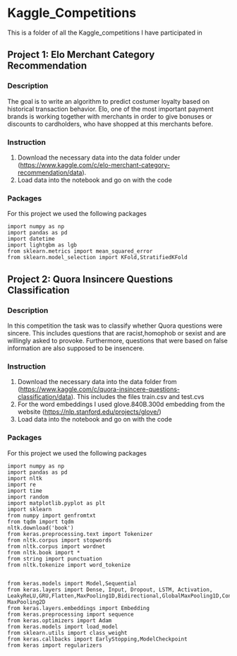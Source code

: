 # Kaggle_Competitions


This is a folder of all the Kaggle_competitions I have participated in 


## Project 1: Elo Merchant Category Recommendation


### Description

The goal is to write an algorithm to predict costumer loyalty based on historical transaction behavior. Elo, one of the most 
important payment brands is working together with merchants in order to give bonuses or discounts to cardholders, who have shopped
at this merchants before.

### Instruction 

1. Download the necessary data into the data folder under (https://www.kaggle.com/c/elo-merchant-category-recommendation/data).
2. Load data into the notebook and go on with the code 


### Packages 

For this project we used the following packages 

```
import numpy as np
import pandas as pd 
import datetime
import lightgbm as lgb
from sklearn.metrics import mean_squared_error
from sklearn.model_selection import KFold,StratifiedKFold
```




## Project 2: Quora Insincere Questions Classification

### Description

In this competition the task was to classify whether Quora questions were sincere. This includes questions that are racist,homophob or sexist and are willingly asked to provoke. Furthermore, questions that were based on false information are also supposed to be insencere. 

### Instruction 

1. Download the necessary data into the data folder from (https://www.kaggle.com/c/quora-insincere-questions-classification/data).  This includes the files train.csv and test.cvs
2. For the word embeddings I used glove.840B.300d embedding from the website (https://nlp.stanford.edu/projects/glove/)
3. Load data into the notebook and go on with the code 

### Packages 

For this project we used the following packages 

```
import numpy as np
import pandas as pd
import nltk
import re
import time
import random
import matplotlib.pyplot as plt
import sklearn
from numpy import genfromtxt
from tqdm import tqdm
nltk.download('book')
from keras.preprocessing.text import Tokenizer
from nltk.corpus import stopwords
from nltk.corpus import wordnet
from nltk.book import *
from string import punctuation
from nltk.tokenize import word_tokenize


from keras.models import Model,Sequential
from keras.layers import Dense, Input, Dropout, LSTM, Activation, LeakyReLU,GRU,Flatten,MaxPooling1D,Bidirectional,GlobalMaxPooling1D,Conv1D,Conv2D, MaxPooling2D
from keras.layers.embeddings import Embedding
from keras.preprocessing import sequence
from keras.optimizers import Adam
from keras.models import load_model
from sklearn.utils import class_weight
from keras.callbacks import EarlyStopping,ModelCheckpoint
from keras import regularizers
```

